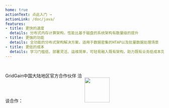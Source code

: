 ```yaml
---
home: true
actionText: 点此入门 →
actionLink: /doc/java/
features:
- title: 更快的速度
  details: 分布式内存计算架构，性能比基于磁盘的系统架构有数量级的提升
- title: 更强的功能
  details: 全功能的分布式架构解决方案，适用于数据密集的HTAP以及批量数据处理场景
- title: 更低的成本
  details: 学习门槛低、部署灵活、运维简单，可轻易融入既有架构，助力既有业务低成本完成分布式架构改造
---
```

<div class="footer" style="padding:0;">
<div style="width:50%;display:inline-block;line-height:80px;height:80px;margin: 0 auto;">GridGain中国大陆地区官方合作伙伴 洽谈合作：</div><img src="/qrcode.png" style="height:80px;width:80px;padding:0"/>
</div>
